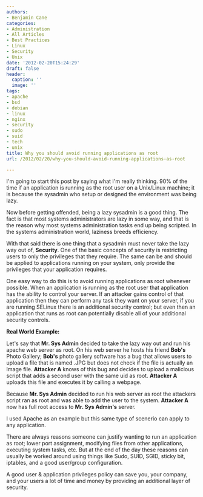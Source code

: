 ```yaml
---
authors:
- Benjamin Cane
categories:
- Administration
- All Articles
- Best Practices
- Linux
- Security
- Unix
date: '2012-02-20T15:24:29'
draft: false
header:
  caption: ''
  image: ''
tags:
- apache
- bsd
- debian
- linux
- nginx
- security
- sudo
- suid
- tech
- unix
title: Why you should avoid running applications as root
url: /2012/02/20/why-you-should-avoid-running-applications-as-root

---
```


I'm going to start this post by saying what I'm really thinking. 90% of the time if an application is running as the root user on a Unix/Linux machine; it is because the sysadmin who setup or designed the environment was being lazy.

Now before getting offended, being a lazy sysadmin is a good thing. The fact is that most systems administrators are lazy in some way, and that is the reason why most systems administration tasks end up being scripted. In the systems administration world, laziness breeds efficiency.

With that said there is one thing that a sysadmin must never take the lazy way out of, **Security**. One of the basic concepts of security is restricting users to only the privileges that they require. The same can be and should be applied to applications running on your system, only provide the privileges that your application requires.

One easy way to do this is to avoid running applications as root whenever possible. When an application is running as the root user that application has the ability to control your server. If an attacker gains control of that application then they can perform any task they want on your server, if you are running SELinux there is an additional security control; but even then an application that runs as root can potentially disable all of your additional security controls.

**Real World Example:**

Let's say that **Mr. Sys Admin** decided to take the lazy way out and run his apache web server as root. On his web server he hosts his friend **Bob's** Photo Gallery; **Bob's** photo gallery software has a bug that allows users to upload a file that is named .JPG but does not check if the file is actually an Image file. **Attacker A** knows of this bug and decides to upload a malicious script that adds a second user with the same uid as root. **Attacker A** uploads this file and executes it by calling a webpage.

Because **Mr. Sys Admin** decided to run his web server as root the attackers script ran as root and was able to add the user to the system. **Attacker A** now has full root access to **Mr. Sys Admin's** server.

I used Apache as an example but this same type of scenerio can apply to any application.

There are always reasons someone can justify wanting to run an application as root; lower port assignment, modifying files from other applications, executing system tasks, etc. But at the end of the day these reasons can usually be worked around using things like Sudo, SUID, SGID, sticky bit, iptables, and a good user/group configuration.

A good user & application privileges policy can save you, your company, and your users a lot of time and money by providing an additional layer of security.
